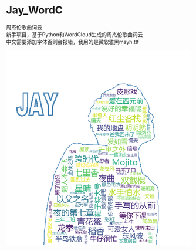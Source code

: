 # Jay_WordC
周杰伦歌曲词云  
新手项目，基于Python和WordCloud生成的周杰伦歌曲词云  
中文需要添加字体否则会报错，我用的是微软雅黑msyh.ttf

![效果](https://github.com/13761001426/Jay_WordC/blob/master/Jay_WordC.png)

